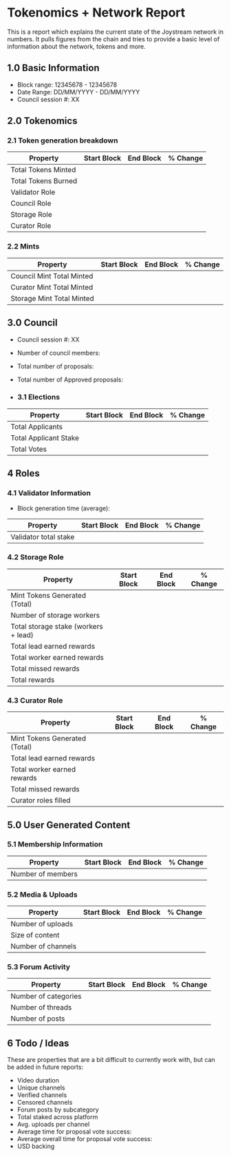 # Tokenomics + Network Report
This is a report which explains the current state of the Joystream network in numbers. It pulls figures from the chain and tries to provide a basic level of information about the network, tokens and more. 

## 1.0 Basic Information
* Block range: 12345678 - 12345678
* Date Range: DD/MM/YYYY - DD/MM/YYYY
* Council session #: XX

## 2.0 Tokenomics
### 2.1 Token generation breakdown
| Property                    | Start Block | End Block | % Change |
|-----------------------------|--------------|--------------|----------|
| Total Tokens Minted        |              |              |          |
| Total Tokens Burned        |              |              |          |
| Validator Role        |              |              |          |
| Council Role |              |              |          |
| Storage Role       |              |              |          |
| Curator Role       |              |              |          |

### 2.2 Mints 
| Property                    | Start Block | End Block | % Change |
|-----------------------------|--------------|--------------|----------|
| Council Mint Total Minted       |              |              |          |
| Curator Mint Total Minted |              |              |          |
| Storage Mint Total Minted |              |              |          |

## 3.0 Council
* Council session #: XX
* Number of council members:
* Total number of proposals:
* Total number of Approved proposals:

* ### 3.1 Elections
| Property                    | Start Block | End Block | % Change |
|-----------------------------|--------------|--------------|----------|
| Total Applicants       |              |              |          |
| Total Applicant Stake       |              |              |          |
| Total Votes       |              |              |          |

## 4 Roles
### 4.1 Validator Information
* Block generation time (average):

| Property                    | Start Block | End Block | % Change |
|-----------------------------|--------------|--------------|----------|
| Validator total stake       |              |              |          |

### 4.2 Storage Role
| Property                | Start Block | End Block | % Change |
|-------------------------|--------------|--------------|----------|
| Mint Tokens Generated (Total)    |              |              |          |
| Number of storage workers |              |              |          |
| Total storage stake (workers + lead)  |              |              |          |
| Total lead earned rewards   |              |              |          |
| Total worker earned rewards   |              |              |          |
| Total missed rewards   |              |              |          |
| Total rewards   |              |              |          |

### 4.3 Curator Role
| Property                | Start Block | End Block | % Change |
|-------------------------|--------------|--------------|----------|
| Mint Tokens Generated (Total)    |              |              |          |
| Total lead earned rewards   |              |              |          |
| Total worker earned rewards   |              |              |          |
| Total missed rewards   |              |              |          |
| Curator roles filled     |              |              |          |

## 5.0 User Generated Content
### 5.1 Membership Information
| Property          | Start Block | End Block | % Change |
|-------------------|--------------|--------------|----------|
| Number of members |              |              |          |

### 5.2 Media & Uploads
| Property                | Start Block | End Block | % Change |
|-------------------------|--------------|--------------|----------|
| Number of uploads       |              |              |          |
| Size of content         |              |              |          |
| Number of channels      |              |              |          |

### 5.3 Forum Activity
| Property          | Start Block | End Block | % Change |
|-------------------|--------------|--------------|----------|
| Number of categories |              |              |          |
| Number of threads |              |              |          |
| Number of posts   |              |              |          |

## 6 Todo / Ideas
These are properties that are a bit difficult to currently work with, but can be added in future reports:
* Video duration
* Unique channels
* Verified channels
* Censored channels
* Forum posts by subcategory
* Total staked across platform
* Avg. uploads per channel
* Average time for proposal vote success:
* Average overall time for proposal vote success:
* USD backing